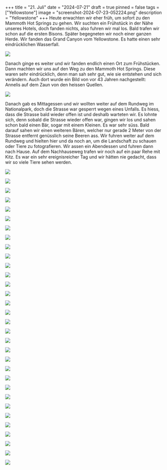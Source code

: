 +++
title = "21. Juli"
date = "2024-07-21"
draft = true
pinned = false
tags = ["Yellowstone"]
image = "screenshot-2024-07-23-052224.png"
description = "Yellowstone"
+++
Heute erwachten wir eher früh, um sofort zu den Mammoth Hot Springs zu gehen. Wir suchten ein Frühstück in der Nähe unseres Hotels, doch fanden nichts, also fuhren wir mal los. Bald trafen wir schon auf die ersten Bisons. Später begegneten wir noch einer ganzen Herde. Wir fanden das Grand Canyon vom Yellowstone. Es hatte einen sehr eindrücklichen Wasserfall.

![](screenshot-2024-07-23-044931.png)

Danach ginge es weiter und wir fanden endlich einen Ort zum Frühstücken. Dann machten wir uns auf den Weg zu den Mammoth Hot Springs. Diese waren sehr eindrücklich, denn man sah sehr gut, wie sie entstehen und sich verändern. Auch dort wurde ein Bild von vor 43 Jahren nachgestellt: Annelis auf dem Zaun von den heissen Quellen.

![](screenshot-2024-07-23-050307.png)

Danach gab es Mittagessen und wir wollten weiter auf dem Rundweg im Nationalpark, doch die Strasse war gesperrt wegen eines Unfalls. Es hiess, dass die Strasse bald wieder offen ist und deshalb warteten wir. Es lohnte sich, denn sobald die Strasse wieder offen war, gingen wir los und sahen schon bald einen Bär, sogar mit einem Kleinen. Es war sehr süss. Bald darauf sahen wir einen weiteren Bären, welcher nur gerade 2 Meter von der Strasse entfernt genüsslich seine Beeren ass. Wir fuhren weiter auf dem Rundweg und hielten hier und da noch an, um die Landschaft zu schauen oder Tiere zu fotografieren. Wir assen ein Abendessen und fuhren dann nach Hause. Auf dem Nachhauseweg trafen wir noch auf ein paar Rehe mit Kitz. Es war ein sehr ereignisreicher Tag und wir hätten nie gedacht, dass wir so viele Tiere sehen werden.

![](screenshot-2024-07-23-043724.png)

![](screenshot-2024-07-23-044539.png)

![](screenshot-2024-07-23-044808.png)

![](screenshot-2024-07-23-044817.png)

![](screenshot-2024-07-23-044842.png)

![](screenshot-2024-07-23-044849.png)

![](screenshot-2024-07-23-044859.png)

![](screenshot-2024-07-23-044905.png)

![](screenshot-2024-07-23-052121.png)

![](screenshot-2024-07-23-052204.png)

![](screenshot-2024-07-23-045219.png)

![](screenshot-2024-07-24-223801.png)

![](screenshot-2024-07-23-050223.png)

![](screenshot-2024-07-23-050238.png)

![](screenshot-2024-07-23-050247.png)

![](screenshot-2024-07-23-050511.png)

![](screenshot-2024-07-23-050839.png)

![](screenshot-2024-07-23-051355.png)

![](screenshot-2024-07-23-051706.png)

![](screenshot-2024-07-23-051715.png)

![](screenshot-2024-07-23-051723.png)

![](screenshot-2024-07-23-051734.png)

![](screenshot-2024-07-23-051755.png)

![](screenshot-2024-07-23-051814.png)

![](screenshot-2024-07-23-052056.png)

![](screenshot-2024-07-23-051830.png)

![](screenshot-2024-07-23-051855.png)

![](screenshot-2024-07-23-051907.png)

![](screenshot-2024-07-23-051913.png)

![](screenshot-2024-07-23-051951.png)

![](screenshot-2024-07-23-052027.png)

![](screenshot-2024-07-23-051956.png)